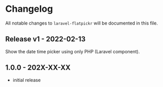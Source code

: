 # Changelog

All notable changes to `laravel-flatpickr` will be documented in this file.

## Release v1 - 2022-02-13

Show the date time picker using only PHP (Laravel component).

## 1.0.0 - 202X-XX-XX

- initial release
